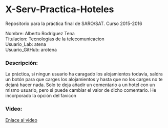 # X-Serv-Practica-Hoteles
Repositorio para la práctica final de SARO/SAT. Curso 2015-2016

Nombre: Alberto Rodriguez Tena</br>
Titulacion: Tecnologías de la telecomunicacion</br>
Usuario_Lab: atena</br>
Usuario_GitHub: arotena</br>
<h3>Descripción:</h3>
La práctica, si ningun usuario ha caragado los alojamientos todavía, saldra un botón para que carges los alojamientos y hasta que no los carges no te dejará hacer nada. Solo te deja añadir un comentario a un hotel con un mismo usuario, pero si puede cambiar el valor de dicho comentario.
He incorporado la opción del favicon
<h3>Video:</h3>
<a href=https://www.youtube.com/watch?v=6I0Yq5-Qw_I>Enlace al video</a>
